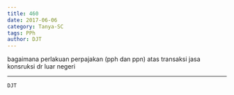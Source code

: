 ```yaml
---
title: 460
date: 2017-06-06
category: Tanya-SC
tags: PPh
author: DJT
---
```


bagaimana perlakuan perpajakan (pph dan ppn) atas transaksi jasa konsruksi dr luar negeri

---



`DJT`
